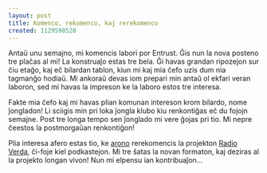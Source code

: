 ```yaml
---
layout: post
title: Komenco, rekomenco, kaj rerekomenco
created: 1129598520
---
```

Antaŭ unu semajno, mi komencis labori por Entrust.  Ĝis nun la nova posteno tre plaĉas al mi!  La konstruaĵo estas tre bela.  Ĝi havas grandan ripozejon sur ĉiu etaĝo, kaj eĉ bilardan tablon, kiun mi kaj mia ĉefo uzis dum nia tagmanĝo hodiaŭ.  Mi ankoraŭ devas iom prepari min antaŭ ol ekfari veran laboron, sed mi havas la impreson ke la laboro estos tre interesa.

Fakte mia ĉefo kaj mi havas plian komunan intereson krom bilardo, nome ĵongladon!  Li sciigis min pri loka ĵongla klubo kiu renkontiĝas eĉ du fojojn semajne.  Post tre longa tempo sen ĵonglado mi vere ĝojas pri tio.  Mi nepre ĉeestos la postmorgaŭan renkontiĝon!

Plia interesa afero estas tio, ke [arono](https://arono.livejournal.com/) rerekomencis la projekton [Radio Verda](http://www.xonus.com/radioverda/), ĉi-foje kiel podkastejon.  Mi tre ŝatas la novan formaton, kaj deziras al la projekto longan vivon!  Nun mi elpensu ian kontribuaĵon...
